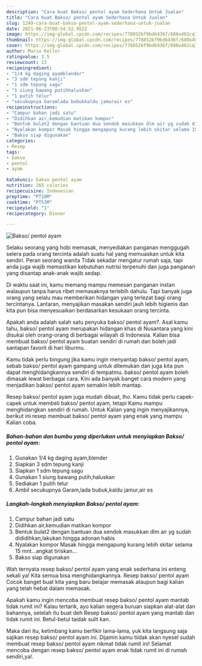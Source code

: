 ```yaml
---
description: "Cara buat Bakso/ pentol ayam Sederhana Untuk Jualan"
title: "Cara buat Bakso/ pentol ayam Sederhana Untuk Jualan"
slug: 1249-cara-buat-bakso-pentol-ayam-sederhana-untuk-jualan
date: 2021-06-23T00:54:52.952Z
image: https://img-global.cpcdn.com/recipes/778852bf9bd6436f/680x482cq70/bakso-pentol-ayam-foto-resep-utama.jpg
thumbnail: https://img-global.cpcdn.com/recipes/778852bf9bd6436f/680x482cq70/bakso-pentol-ayam-foto-resep-utama.jpg
cover: https://img-global.cpcdn.com/recipes/778852bf9bd6436f/680x482cq70/bakso-pentol-ayam-foto-resep-utama.jpg
author: Mario Keller
ratingvalue: 3.5
reviewcount: 13
recipeingredient:
- "1/4 kg daging ayamblender"
- "3 sdm tepung kanji"
- "1 sdm tepung sagu"
- "1 siung bawang putihhaluskan"
- "1 putih telur"
- "secukupnya Garamlada bubukkaldu jamurair es"
recipeinstructions:
- "Campur bahan jadi satu"
- "Didihkan air,kemudian matikan kompor"
- "Bentuk bulat2 dengan bantuan dua sendok masukkan dlm air yg sudah dididihkan,lakukan hingga adonan habis"
- "Nyalakan kompor Masak hingga mengapung kurang lebih skitar selama 15 mnt...angkat tiriskan..."
- "Bakso siap digunakan"
categories:
- Resep
tags:
- bakso
- pentol
- ayam

katakunci: bakso pentol ayam 
nutrition: 265 calories
recipecuisine: Indonesian
preptime: "PT18M"
cooktime: "PT53M"
recipeyield: "1"
recipecategory: Dinner

---
```



![Bakso/ pentol ayam](https://img-global.cpcdn.com/recipes/778852bf9bd6436f/680x482cq70/bakso-pentol-ayam-foto-resep-utama.jpg)

Selaku seorang yang hobi memasak, menyediakan panganan menggugah selera pada orang tercinta adalah suatu hal yang memuaskan untuk kita sendiri. Peran seorang  wanita Tidak sekadar mengatur rumah saja, tapi anda juga wajib memastikan kebutuhan nutrisi terpenuhi dan juga panganan yang disantap anak-anak wajib sedap.

Di waktu  saat ini, kamu memang mampu memesan panganan instan walaupun tanpa harus ribet memasaknya terlebih dahulu. Tapi banyak juga orang yang selalu mau memberikan hidangan yang terlezat bagi orang tercintanya. Lantaran, menyajikan masakan sendiri jauh lebih higienis dan kita pun bisa menyesuaikan berdasarkan kesukaan orang tercinta. 



Apakah anda adalah salah satu penyuka bakso/ pentol ayam?. Asal kamu tahu, bakso/ pentol ayam merupakan hidangan khas di Nusantara yang kini disukai oleh orang-orang di berbagai wilayah di Indonesia. Kalian bisa membuat bakso/ pentol ayam buatan sendiri di rumah dan boleh jadi santapan favorit di hari liburmu.

Kamu tidak perlu bingung jika kamu ingin menyantap bakso/ pentol ayam, sebab bakso/ pentol ayam gampang untuk ditemukan dan juga kita pun dapat menghidangkannya sendiri di tempatmu. bakso/ pentol ayam boleh dimasak lewat berbagai cara. Kini ada banyak banget cara modern yang menjadikan bakso/ pentol ayam semakin lebih mantap.

Resep bakso/ pentol ayam juga mudah dibuat, lho. Kamu tidak perlu capek-capek untuk membeli bakso/ pentol ayam, tetapi Kamu mampu menghidangkan sendiri di rumah. Untuk Kalian yang ingin menyajikannya, berikut ini resep membuat bakso/ pentol ayam yang enak yang mampu Kalian coba.

<!--inarticleads1-->

##### Bahan-bahan dan bumbu yang diperlukan untuk menyiapkan Bakso/ pentol ayam:

1. Gunakan 1/4 kg daging ayam,blender
1. Siapkan 3 sdm tepung kanji
1. Siapkan 1 sdm tepung sagu
1. Gunakan 1 siung bawang putih,haluskan
1. Sediakan 1 putih telur
1. Ambil secukupnya Garam,lada bubuk,kaldu jamur,air es




<!--inarticleads2-->

##### Langkah-langkah menyiapkan Bakso/ pentol ayam:

1. Campur bahan jadi satu
1. Didihkan air,kemudian matikan kompor
1. Bentuk bulat2 dengan bantuan dua sendok masukkan dlm air yg sudah dididihkan,lakukan hingga adonan habis
1. Nyalakan kompor Masak hingga mengapung kurang lebih skitar selama 15 mnt...angkat tiriskan...
1. Bakso siap digunakan




Wah ternyata resep bakso/ pentol ayam yang enak sederhana ini enteng sekali ya! Kita semua bisa menghidangkannya. Resep bakso/ pentol ayam Cocok banget buat kita yang baru belajar memasak ataupun bagi kalian yang telah hebat dalam memasak.

Apakah kamu ingin mencoba membuat resep bakso/ pentol ayam mantab tidak rumit ini? Kalau tertarik, ayo kalian segera buruan siapkan alat-alat dan bahannya, setelah itu buat deh Resep bakso/ pentol ayam yang mantab dan tidak rumit ini. Betul-betul taidak sulit kan. 

Maka dari itu, ketimbang kamu berfikir lama-lama, yuk kita langsung saja sajikan resep bakso/ pentol ayam ini. Dijamin kamu tiidak akan nyesel sudah membuat resep bakso/ pentol ayam nikmat tidak rumit ini! Selamat mencoba dengan resep bakso/ pentol ayam enak tidak rumit ini di rumah sendiri,ya!.


